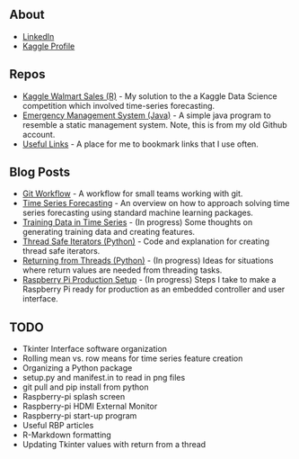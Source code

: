 ## About

* [LinkedIn](https://www.linkedin.com/in/nicolas-alvarez-9a2061112/)
* [Kaggle Profile](https://www.kaggle.com/npa02012)

## Repos

* [Kaggle Walmart Sales (R)](https://github.com/npa02012/kaggle_walmart_sales) - My solution to the a Kaggle Data Science competition which involved time-series forecasting.
* [Emergency Management System (Java)](https://github.com/npa1994/351-EMS) - A simple java program to resemble a static management system. Note, this is from my old Github account.
* [Useful Links](https://github.com/npa02012/blog_posts/tree/master/useful_links) - A place for me to bookmark links that I use often. 

## Blog Posts

* [Git Workflow](https://github.com/npa02012/blog_posts/tree/master/git_workflow) - A workflow for small teams working with git.
* [Time Series Forecasting](https://github.com/npa02012/blog_posts/tree/master/time_series) - An overview on how to approach solving time series forecasting using standard machine learning packages.
* [Training Data in Time Series](https://github.com/npa02012/blog_posts/tree/master/ts_training_data) - (In progress) Some thoughts on generating training data and creating features.
* [Thread Safe Iterators (Python)](https://github.com/npa02012/blog_posts/tree/master/thread_safe_iterator) - Code and explanation for creating thread safe iterators.
* [Returning from Threads (Python)](https://github.com/npa02012/blog_posts/tree/master/returning_from_threads) - (In progress) Ideas for situations where return values are needed from threading tasks.
* [Raspberry Pi Production Setup](https://github.com/npa02012/blog_posts/tree/master/rbp_setup) - (In progress) Steps I take to make a Raspberry Pi ready for production as an embedded controller and user interface.


## TODO

* Tkinter Interface software organization
* Rolling mean vs. row means for time series feature creation
* Organizing a Python package
* setup.py and manifest.in to read in png files
* git pull and pip install from python
* Raspberry-pi splash screen
* Raspberry-pi HDMI External Monitor
* Raspberry-pi start-up program
* Useful RBP articles
* R-Markdown formatting
* Updating Tkinter values with return from a thread